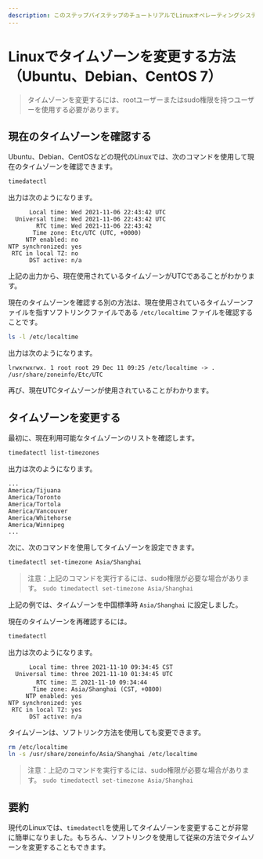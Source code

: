 ```yaml
---
description: このステップバイステップのチュートリアルでLinuxオペレーティングシステムのタイムゾーンを変更する方法を学びましょう。Ubuntu、Debian、またはCentOSを使用している場合でも、当社の包括的なガイドを使用して、timedatectlを使用して正しいタイムゾーンを確認および設定する方法を示します。
---
```


# Linuxでタイムゾーンを変更する方法（Ubuntu、Debian、CentOS 7）

<Validator :platform-list="['Ubuntu 22.04','Debian 11.6','CentOS 7.9']" date="2023-03-05" />

> タイムゾーンを変更するには、rootユーザーまたはsudo権限を持つユーザーを使用する必要があります。

## 現在のタイムゾーンを確認する

Ubuntu、Debian、CentOSなどの現代のLinuxでは、次のコマンドを使用して現在のタイムゾーンを確認できます。

```sh
timedatectl
```

出力は次のようになります。

```
      Local time: Wed 2021-11-06 22:43:42 UTC
  Universal time: Wed 2021-11-06 22:43:42 UTC
        RTC time: Wed 2021-11-06 22:43:42
       Time zone: Etc/UTC (UTC, +0000)
     NTP enabled: no
NTP synchronized: yes
 RTC in local TZ: no
      DST active: n/a
```

上記の出力から、現在使用されているタイムゾーンがUTCであることがわかります。

現在のタイムゾーンを確認する別の方法は、現在使用されているタイムゾーンファイルを指すソフトリンクファイルである `/etc/localtime` ファイルを確認することです。

```sh
ls -l /etc/localtime
```

出力は次のようになります。

```
lrwxrwxrwx. 1 root root 29 Dec 11 09:25 /etc/localtime -> . /usr/share/zoneinfo/Etc/UTC
```

再び、現在UTCタイムゾーンが使用されていることがわかります。

## タイムゾーンを変更する

最初に、現在利用可能なタイムゾーンのリストを確認します。

```sh
timedatectl list-timezones
```

出力は次のようになります。

```
...
America/Tijuana
America/Toronto
America/Tortola
America/Vancouver
America/Whitehorse
America/Winnipeg
...
```

次に、次のコマンドを使用してタイムゾーンを設定できます。

```sh
timedatectl set-timezone Asia/Shanghai
```

> 注意：上記のコマンドを実行するには、sudo権限が必要な場合があります。 `sudo timedatectl set-timezone Asia/Shanghai`

上記の例では、タイムゾーンを中国標準時 `Asia/Shanghai` に設定しました。

現在のタイムゾーンを再確認するには。

```sh
timedatectl
```

出力は次のようになります。

```
      Local time: three 2021-11-10 09:34:45 CST
  Universal time: three 2021-11-10 01:34:45 UTC
        RTC time: 三 2021-11-10 09:34:44
       Time zone: Asia/Shanghai (CST, +0800)
     NTP enabled: yes
NTP synchronized: yes
 RTC in local TZ: yes
      DST active: n/a
```

タイムゾーンは、ソフトリンク方法を使用しても変更できます。

```sh
rm /etc/localtime
ln -s /usr/share/zoneinfo/Asia/Shanghai /etc/localtime
```

> 注意：上記のコマンドを実行するには、sudo権限が必要な場合があります。 `sudo timedatectl set-timezone Asia/Shanghai`

## 要約

現代のLinuxでは、`timedatectl`を使用してタイムゾーンを変更することが非常に簡単になりました。もちろん、ソフトリンクを使用して従来の方法でタイムゾーンを変更することもできます。
